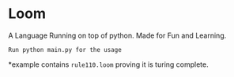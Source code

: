 # Loom
A Language Running on top of python. Made for Fun and Learning. 

`Run python main.py for the usage`

*example contains `rule110.loom` proving it is turing complete.